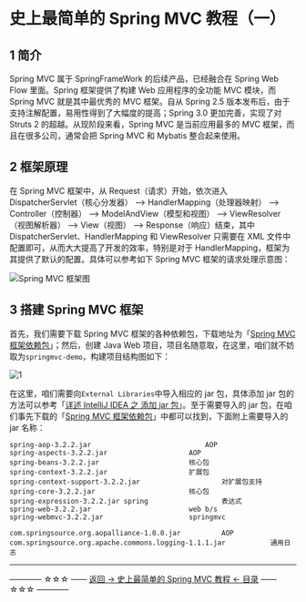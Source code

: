 # 史上最简单的 Spring MVC 教程（一）

## 1 简介

Spring MVC 属于 SpringFrameWork 的后续产品，已经融合在 Spring Web Flow 里面。Spring 框架提供了构建 Web 应用程序的全功能 MVC 模块，而 Spring MVC 就是其中最优秀的 MVC 框架。自从 Spring 2.5 版本发布后，由于支持注解配置，易用性得到了大幅度的提高；Spring 3.0 更加完善，实现了对 Struts 2 的超越。从现阶段来看，Spring MVC 是当前应用最多的 MVC 框架，而且在很多公司，通常会把 Spring MVC 和 Mybatis 整合起来使用。

## 2 框架原理

在 Spring MVC 框架中，从 Request（请求）开始，依次进入 DispatcherServlet（核心分发器） —> HandlerMapping（处理器映射） —> Controller（控制器） —> ModelAndView（模型和视图） —> ViewResolver（视图解析器） —> View（视图） —> Response（响应）结束，其中 DispatcherServlet、HandlerMapping 和 ViewResolver 只需要在 XML 文件中配置即可，从而大大提高了开发的效率，特别是对于 HandlerMapping，框架为其提供了默认的配置。具体可以参考如下 Spring MVC 框架的请求处理示意图：

![Spring MVC 框架图](http://img.blog.csdn.net/20170207154527170)


## 3 搭建 Spring MVC 框架


首先，我们需要下载 Spring MVC 框架的各种依赖包，下载地址为「[Spring MVC 框架依赖包](http://download.csdn.net/detail/qq_35246620/9743975)」；然后，创建 Java Web 项目，项目名随意取，在这里，咱们就不妨取为`springmvc-demo`，构建项目结构图如下：

![1](http://img.blog.csdn.net/20170426175025237)

在这里，咱们需要向`External Libraries`中导入相应的 jar 包，具体添加 jar 包的方法可以参考「[详述 IntelliJ IDEA 之 添加 jar 包](http://blog.csdn.net/qq_35246620/article/details/54705071)」。至于需要导入的 jar 包，在咱们事先下载的「[Spring MVC 框架依赖包](http://download.csdn.net/detail/qq_35246620/9743975)」中都可以找到，下面附上需要导入的 jar 名称：

```
spring-aop-3.2.2.jar			          		AOP
spring-aspects-3.2.2.jar					AOP
spring-beans-3.2.2.jar						核心包
spring-context-3.2.2.jar					扩展包
spring-context-support-3.2.2.jar		          	对扩展包支持
spring-core-3.2.2.jar						核心包
spring-expression-3.2.2.jar	spring		          	表达式
spring-web-3.2.2.jar						web b/s
spring-webmvc-3.2.2.jar						springmvc

com.springsource.org.aopalliance-1.0.0.jar			AOP
com.springsource.org.apache.commons.logging-1.1.1.jar	        通用日志
```







----------
———— ☆☆☆ —— [返回 -> 史上最简单的 Spring MVC 教程 <- 目录](https://github.com/guobinhit/springmvc-tutorial/blob/master/README.md) —— ☆☆☆ ————
